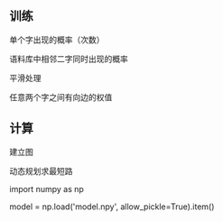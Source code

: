 ## 训练

单个字出现的概率（次数）

语料库中相邻二字同时出现的概率

平滑处理

任意两个字之间有向边的权值

## 计算

建立图

动态规划求最短路

import numpy as np

model = np.load('model.npy', allow_pickle=True).item()

